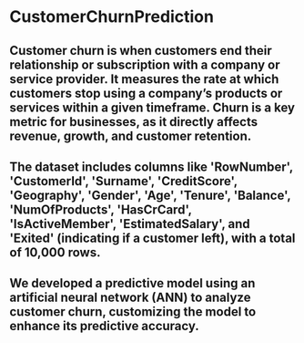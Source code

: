 # CustomerChurnPrediction
## Customer churn is when customers end their relationship or subscription with a company or service provider. It measures the rate at which customers stop using a company’s products or services within a given timeframe. Churn is a key metric for businesses, as it directly affects revenue, growth, and customer retention.

## The dataset includes columns like 'RowNumber', 'CustomerId', 'Surname', 'CreditScore', 'Geography', 'Gender', 'Age', 'Tenure', 'Balance', 'NumOfProducts', 'HasCrCard', 'IsActiveMember', 'EstimatedSalary', and 'Exited' (indicating if a customer left), with a total of 10,000 rows.

## We developed a predictive model using an artificial neural network (ANN) to analyze customer churn, customizing the model to enhance its predictive accuracy.
